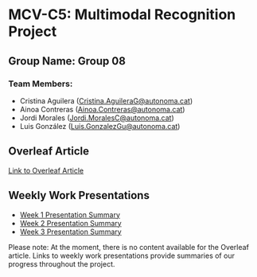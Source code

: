 # MCV-C5: Multimodal Recognition Project

## Group Name: Group 08

### Team Members:
- Cristina Aguilera (Cristina.AguileraG@autonoma.cat)
- Ainoa Contreras (Ainoa.Contreras@autonoma.cat)
- Jordi Morales (Jordi.MoralesC@autonoma.cat)
- Luis González (Luis.GonzalezGu@autonoma.cat)

## Overleaf Article
[Link to Overleaf Article](https://www.overleaf.com/read/fvdtngjjxwmh#6327f0)

## Weekly Work Presentations
- [Week 1 Presentation Summary](#)
- [Week 2 Presentation Summary](#)
- [Week 3 Presentation Summary](#)

Please note: At the moment, there is no content available for the Overleaf article. Links to weekly work presentations provide summaries of our progress throughout the project.